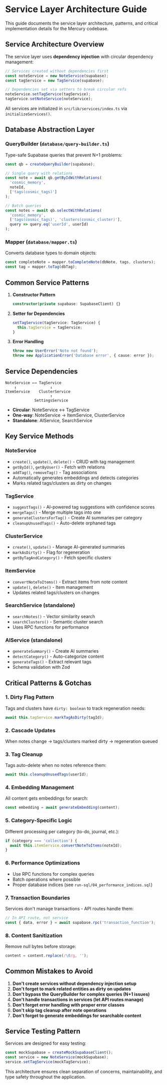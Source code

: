 # Service Layer Architecture Guide

This guide documents the service layer architecture, patterns, and critical implementation details for the Mercury codebase.

## Service Architecture Overview

The service layer uses **dependency injection** with circular dependency management:

```typescript
// Services created without dependencies first
const noteService = new NoteService(supabase);
const tagService = new TagService(supabase);

// Dependencies set via setters to break circular refs
noteService.setTagService(tagService);
tagService.setNoteService(noteService);
```

All services are initialized in `src/lib/services/index.ts` via `initializeServices()`.

## Database Abstraction Layer

### QueryBuilder (`database/query-builder.ts`)

Type-safe Supabase queries that prevent N+1 problems:

```typescript
const qb = createQueryBuilder(supabase);

// Single query with relations
const note = await qb.getByIdWithRelations(
  'cosmic_memory',
  noteId,
  ['tags(cosmic_tags)']
);

// Batch queries
const notes = await qb.selectWithRelations(
  'cosmic_memory',
  ['tags(cosmic_tags)', 'clusters(cosmic_cluster)'],
  query => query.eq('userId', userId)
);
```

### Mapper (`database/mapper.ts`)

Converts database types to domain objects:

```typescript
const completeNote = mapper.toCompleteNote(dbNote, tags, clusters);
const tag = mapper.toTag(dbTag);
```

## Common Service Patterns

1. **Constructor Pattern**
   ```typescript
   constructor(private supabase: SupabaseClient) {}
   ```

2. **Setter for Dependencies**
   ```typescript
   setTagService(tagService: TagService) {
     this.tagService = tagService;
   }
   ```

3. **Error Handling**
   ```typescript
   throw new UserError('Note not found');
   throw new ApplicationError('Database error', { cause: error });
   ```

## Service Dependencies

```
NoteService ←→ TagService
    ↓               ↓
ItemService    ClusterService
                    ↑
             SettingsService
```

- **Circular**: NoteService ↔ TagService
- **One-way**: NoteService → ItemService, ClusterService
- **Standalone**: AIService, SearchService

## Key Service Methods

### NoteService
- `create()`, `update()`, `delete()` - CRUD with tag management
- `getById()`, `getByUser()` - Fetch with relations
- `addTag()`, `removeTag()` - Tag associations
- Automatically generates embeddings and detects categories
- Marks related tags/clusters as dirty on changes

### TagService
- `suggestTags()` - AI-powered tag suggestions with confidence scores
- `mergeTags()` - Merge multiple tags into one
- `generateClustersForTag()` - Create AI summaries per category
- `cleanupUnusedTags()` - Auto-delete orphaned tags

### ClusterService
- `create()`, `update()` - Manage AI-generated summaries
- `markAsDirty()` - Flag for regeneration
- `getByTagAndCategory()` - Fetch specific clusters

### ItemService
- `convertNoteToItems()` - Extract items from note content
- `update()`, `delete()` - Item management
- Updates related tags/clusters on changes

### SearchService (standalone)
- `searchNotes()` - Vector similarity search
- `searchClusters()` - Semantic cluster search
- Uses RPC functions for performance

### AIService (standalone)
- `generateSummary()` - Create AI summaries
- `detectCategory()` - Auto-categorize content
- `generateTags()` - Extract relevant tags
- Schema validation with Zod

## Critical Patterns & Gotchas

### 1. Dirty Flag Pattern
Tags and clusters have `dirty: boolean` to track regeneration needs:
```typescript
await this.tagService.markTagAsDirty(tagId);
```

### 2. Cascade Updates
When notes change → tags/clusters marked dirty → regeneration queued

### 3. Tag Cleanup
Tags auto-delete when no notes reference them:
```typescript
await this.cleanupUnusedTags(userId);
```

### 4. Embedding Management
All content gets embeddings for search:
```typescript
const embedding = await generateEmbedding(content);
```

### 5. Category-Specific Logic
Different processing per category (to-do, journal, etc.):
```typescript
if (category === 'collection') {
  await this.itemService.convertNoteToItems(noteId);
}
```

### 6. Performance Optimizations
- Use RPC functions for complex queries
- Batch operations where possible
- Proper database indices (see `run-sql/04_performance_indices.sql`)

### 7. Transaction Boundaries
Services don't manage transactions - API routes handle them:
```typescript
// In API route, not service
const { data, error } = await supabase.rpc('transaction_function');
```

### 8. Content Sanitization
Remove null bytes before storage:
```typescript
content = content.replace(/\0/g, '');
```

## Common Mistakes to Avoid

1. **Don't create services without dependency injection setup**
2. **Don't forget to mark related entities as dirty on updates**
3. **Don't bypass the QueryBuilder for complex queries (N+1 issues)**
4. **Don't handle transactions in services (let API routes manage)**
5. **Don't forget error handling with proper error classes**
6. **Don't skip tag cleanup after note operations**
7. **Don't forget to generate embeddings for searchable content**

## Service Testing Pattern

Services are designed for easy testing:
```typescript
const mockSupabase = createMockSupabaseClient();
const service = new NoteService(mockSupabase);
service.setTagService(mockTagService);
```

This architecture ensures clean separation of concerns, maintainability, and type safety throughout the application.